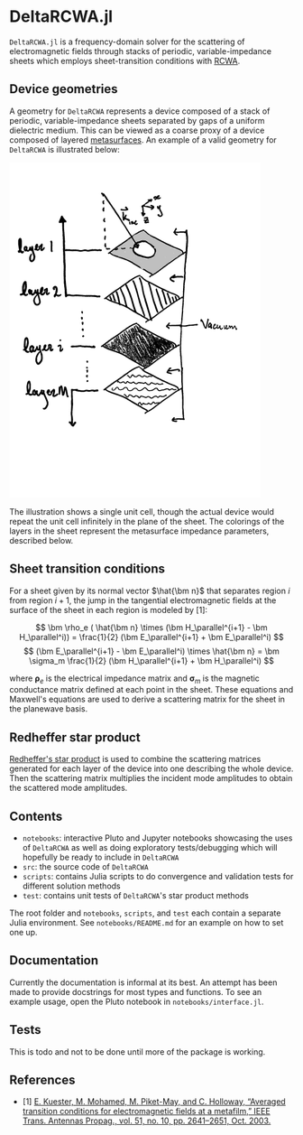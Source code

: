 # DeltaRCWA.jl

`DeltaRCWA.jl` is a frequency-domain solver for the scattering of
electromagnetic fields through stacks of periodic, variable-impedance sheets
which employs sheet-transition conditions with
[RCWA](https://en.wikipedia.org/wiki/Rigorous_coupled-wave_analysis).

## Device geometries

A geometry for `DeltaRCWA` represents a device composed of a stack of periodic,
variable-impedance sheets separated by gaps of a uniform dielectric medium.
This can be viewed as a coarse proxy of a device composed of layered
[metasurfaces](https://en.wikipedia.org/wiki/Electromagnetic_metasurface).
An example of a valid geometry for `DeltaRCWA` is illustrated below:

![](images/stack_figure.png)

The illustration shows a single unit cell, though the actual device would repeat
the unit cell infinitely in the plane of the sheet.
The colorings of the layers in the sheet represent the metasurface impedance
parameters, described below.

## Sheet transition conditions

For a sheet given by its normal vector $\hat{\bm n}$ that separates region
$i$ from region $i+1$, the jump in the tangential electromagnetic fields at the
surface of the sheet in each region is modeled by [1]:

$$
\bm \rho_e ( \hat{\bm n} \times (\bm H_\parallel^{i+1} - \bm H_\parallel^i)) =
    \frac{1}{2} (\bm E_\parallel^{i+1} + \bm E_\parallel^i)
$$
$$
(\bm E_\parallel^{i+1} - \bm E_\parallel^i) \times \hat{\bm n} =
    \bm \sigma_m \frac{1}{2} (\bm H_\parallel^{i+1} + \bm H_\parallel^i)
$$

where $\bm \rho_e$ is the electrical impedance matrix and $\bm \sigma_m$ is the
magnetic conductance matrix defined at each point in the sheet.
These equations and Maxwell's equations are used to derive a scattering matrix
for the sheet in the planewave basis.

## Redheffer star product

[Redheffer's star product](https://en.wikipedia.org/wiki/Redheffer_star_product)
is used to combine the scattering matrices generated for each layer of the device into one describing the whole device.
Then the scattering matrix multiplies the incident mode amplitudes to obtain the
scattered mode amplitudes.

## Contents

- `notebooks`: interactive Pluto and Jupyter notebooks showcasing the uses of
`DeltaRCWA` as well as doing exploratory tests/debugging which will hopefully
be ready to include in `DeltaRCWA`
- `src`: the source code of `DeltaRCWA`
- `scripts`: contains Julia scripts to do convergence and validation tests
for different solution methods
- `test`: contains unit tests of `DeltaRCWA`'s star product methods

The root folder and `notebooks`, `scripts`, and `test` each contain a separate
Julia environment. See `notebooks/README.md` for an example on how to set one up.

## Documentation

Currently the documentation is informal at its best.
An attempt has been made to provide docstrings for most types and functions.
To see an example usage, open the Pluto notebook in `notebooks/interface.jl`.

## Tests

This is todo and not to be done until more of the package is working.

## References

- [1] [E. Kuester, M. Mohamed, M. Piket-May, and C. Holloway,
    “Averaged transition conditions for electromagnetic fields at a metafilm,”
    IEEE Trans. Antennas Propag., vol. 51, no. 10, pp. 2641–2651, Oct. 2003.](
    https://doi.org/10.1109/TAP.2003.817560)